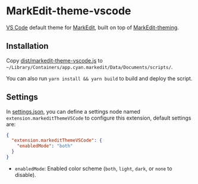 # MarkEdit-theme-vscode

[VS Code](https://code.visualstudio.com/) default theme for [MarkEdit](https://github.com/MarkEdit-app/MarkEdit), built on top of [MarkEdit-theming](https://github.com/MarkEdit-app/MarkEdit-theming).

## Installation

Copy [dist/markedit-theme-vscode.js](dist/markedit-theme-vscode.js) to `~/Library/Containers/app.cyan.markedit/Data/Documents/scripts/`.

You can also run `yarn install && yarn build` to build and deploy the script.

## Settings

In [settings.json](https://github.com/MarkEdit-app/MarkEdit/wiki/Customization#advanced-settings), you can define a settings node named `extension.markeditThemeVSCode` to configure this extension, default settings are:

```json
{
  "extension.markeditThemeVSCode": {
    "enabledMode": "both"
  }
}
```

- `enabledMode`: Enabled color scheme (`both`, `light`, `dark`, or `none` to disable).
